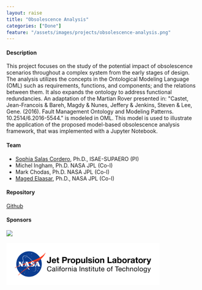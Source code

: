 ```yaml
---
layout: raise
title: "Obsolescence Analysis"
categories: ["Done"]
feature: "/assets/images/projects/obsolescence-analysis.png"
---
```


#### Description

This project focuses on the study of the potential impact of obsolescence scenarios throughout a complex system from the early stages of design. 
The analysis utilizes the concepts in the Ontological Modeling Language (OML) such as requirements, functions, and components; and the relations between them. It also expands the ontology to address functional redundancies. 
An adaptation of the Martian Rover presented in: "Castet, Jean-Francois & Bareh, Magdy & Nunes, Jeffery & Jenkins, Steven & Lee, Gene. (2016). Fault Management Ontology and Modeling Patterns. 10.2514/6.2016-5544." is modeled in OML. 
This model is used to illustrate the application of the proposed model-based obsolescence analysis framework, that was implemented with a Jupyter Notebook.

#### Team

- [Sophia Salas Cordero](https://www.linkedin.com/in/sophia-salas/), Ph.D., ISAE-SUPAERO (PI)
- Michel Ingham, Ph.D. NASA JPL (Co-I)
- Mark Chodas, Ph.D. NASA JPL (Co-I)
- [Maged Elaasar](/maged-elaasar.html), Ph.D., NASA JPL (Co-I)

#### Repository

[Github](https://github.com/opencaesar/martian-rover-example)

#### Sponsors

[<img src="https://fondation-isae-supaero.org/wp-content/uploads/2022/04/logo-fondation-ras-293px.svg"/>](https://fondation-isae-supaero.org/en/)

[<img width="400" src="/assets/images/jpl-logo.png"/>](https://www.jpl.nasa.gov/)

